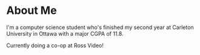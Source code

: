 # About Me

I'm a computer science student who's finished my second year at Carleton University in Ottawa with a major CGPA of 11.8.

Currently doing a co-op at Ross Video!
